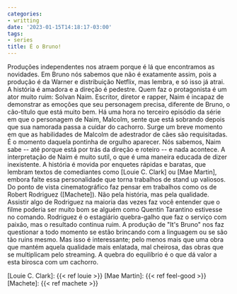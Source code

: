 ```yaml
---
categories:
- writting
date: '2023-01-15T14:18:17-03:00'
tags:
- series
title: É o Bruno!
---
```


Produções independentes nos atraem porque é lá que encontramos as novidades. Em Bruno nós sabemos que não é exatamente assim, pois a produção é da Warner e distribuição Netflix, mas lembra, e só isso já atrai. A história é amadora e a direção é pedestre. Quem faz o protagonista é um ator muito ruim: Solvan Naim. Escritor, diretor e rapper, Naim é incapaz de demonstrar as emoções que seu personagem precisa, diferente de Bruno, o cão-título que está muito bem. Há uma hora no terceiro episódio da série em que o personagem de Naim, Malcolm, sente que está sobrando depois que sua namorada passa a cuidar do cachorro. Surge um breve momento em que as habilidades de Malcolm de adestrador de cães são requisitadas. É o momento daquela pontinha de orgulho aparecer. Nós sabemos, Naim sabe -- até porque está por trás da direção e roteiro -- e nada acontece. A interpretação de Naim é muito sutil, o que é uma maneira educada de dizer inexistente. A história é movida por enquetes rápidas e baratas, que lembram textos de comediantes como [Louie C. Clark] ou [Mae Martin], embora falte essa personalidade que torna trabalhos de stand up valiosos. Do ponto de vista cinematográfico faz pensar em trabalhos como os de Robert Rodriguez ([Machete]). Não pela história, mas pela qualidade. Assistir algo de Rodriguez na maioria das vezes faz você entender que o filme poderia ser muito bom se alguém como Quentin Tarantino estivesse no comando. Rodriguez é o estagiário quebra-galho que faz o serviço com paixão, mas o resultado continua ruim. A produção de "It's Bruno" nos faz questionar a todo momento se estão brincando com a linguagem ou se são tão ruins mesmo. Mas isso é interessante; pelo menos mais que uma obra que mantém aquela qualidade mais enlatada, mal cheirosa, das obras que se multiplicam pelo streaming. A quebra do equilíbrio é o que dá valor a esta birosca com um cachorro.

[Louie C. Clark]: {{< ref louie >}}
[Mae Martin]: {{< ref feel-good >}}
[Machete]: {{< ref machete >}}


